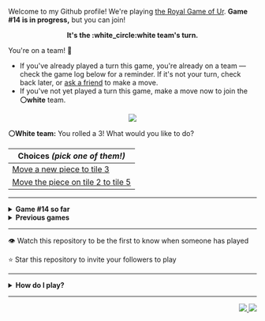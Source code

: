 Welcome to my Github profile!
We're playing
[the Royal Game of Ur](https://en.wikipedia.org/wiki/Royal_Game_of_Ur).
**Game #14 is in progress,** but you can join!

<p align="center">
  <b>It's the
  :white_circle:white
  team's turn.</b>
</p>

You're on a team! :wave:

* If you've already played a turn this game, you're already on a team
  &mdash; check the game log below for a reminder. If it's not your turn,
  check back later, or [ask a
  friend](https://twitter.com/share?text=I'm+playing+The+Royal+Game+of+Ur+on+a+GitHub+profile.+Take+your+turn+at+https://github.com/rossjrw/rossjrw+%23RoyalGameOfUr+%23github) to make a move.
* If you've not yet played a turn this game, make a move now to join the
  **:white_circle:white** team.

<p align="center"><img src="https://raw.githubusercontent.com/rossjrw/rossjrw/play/games/current/board.2247.svg"></p>

  **:white_circle:White team:**
  You rolled a 3!
What would you like to do?

| Choices *(pick one of them!)* |
| --- |
  | [    Move a new piece to tile 3](https://github.com/rossjrw/rossjrw/issues/new?title=ur-move-3%400-0&amp;body=Press+Submit%21+You+don%27t+need+to+edit+this+text+or+do+anything+else.%0D%0A%0D%0ABe+aware+that+your+move+can+take+a+minute+or+two+to+process.) |
  | [    Move the piece on tile 2 to tile 5](https://github.com/rossjrw/rossjrw/issues/new?title=ur-move-3%402-0&amp;body=Press+Submit%21+You+don%27t+need+to+edit+this+text+or+do+anything+else.%0D%0A%0D%0ABe+aware+that+your+move+can+take+a+minute+or+two+to+process.) |

-----

<details>
<summary><b>Game #14 so far</b></summary>

## Who's on each team?

<table>
    <thead>
      <tr><th colspan=2>Players in this game</th></tr>
    </thead>
    <tbody>
      <tr>
        <td align="right"><b>Black team</b> :black_circle:</td>
        <td>:white_circle: <b> White team</b></td>
      </tr>
      <tr align="center">
        <td><b><a href="https://github.com/Murdeala">@Murdeala</a></b> (29)<br><b><a href="https://github.com/thisiscoding1234">@thisiscoding1234</a></b> (5)<br><b><a href="https://github.com/arqalite">@arqalite</a></b> (3)<br><b><a href="https://github.com/zackfall">@zackfall</a></b> (1)<br><b><a href="https://github.com/Hrushal-Nikhare">@Hrushal-Nikhare</a></b> (1)<br><b><a href="https://github.com/danielawde9">@danielawde9</a></b> (1)<br><b><a href="https://github.com/Arawns1">@Arawns1</a></b> (1)<br><b><a href="https://github.com/werdl">@werdl</a></b> (1)<br><b><a href="https://github.com/BigVeezus">@BigVeezus</a></b> (1)<br><b><a href="https://github.com/birajkarki">@birajkarki</a></b> (1)<br><b><a href="https://github.com/Stratis-Dermanoutsos">@Stratis-Dermanoutsos</a></b> (1)<br><b><a href="https://github.com/BaptisteMartinet">@BaptisteMartinet</a></b> (1)<br><b><a href="https://github.com/faculerena">@faculerena</a></b> (1)<br><b><a href="https://github.com/nnnolan">@nnnolan</a></b> (1)<br><b><a href="https://github.com/sk185648">@sk185648</a></b> (1)<br><b><a href="https://github.com/Alylaxy">@Alylaxy</a></b> (1)</td>
        <td><b><a href="https://github.com/CostasAK">@CostasAK</a></b> (50)</td>
      </tr>
    </tbody>
  </table>

## What's happened so far?

| Time | Turn | Event | Issue | Board |
| :---: | :---: | :--- | :---: | :---: |
  | 14th Mar 2023 20:48 | **0** | :black_circle: **[@Murdeala](https://github.com/Murdeala)** started a new game | [#2146](https://github.com/rossjrw/rossjrw/issues/2146) | [link](https://raw.githubusercontent.com/rossjrw/rossjrw/c3402c9c043b80fa4ca641774d2d0efbedade589/games/current/board.2146.svg) |
  | 15th Mar 2023 03:42 | **1** | :black_circle: **[@zackfall](https://github.com/zackfall)** moved a black piece onto the board to position 3    | [#2147](https://github.com/rossjrw/rossjrw/issues/2147) | [link](https://raw.githubusercontent.com/rossjrw/rossjrw/779a13750b729c2d4fd0d3cbf4a2482f37ef9281/games/current/board.2147.svg) |
  | 15th Mar 2023 12:56 | **2** | :white_circle: **[@CostasAK](https://github.com/CostasAK)** moved a white piece onto the board to position 4  — claimed a rosette :rosette:  | [#2148](https://github.com/rossjrw/rossjrw/issues/2148) | [link](https://raw.githubusercontent.com/rossjrw/rossjrw/1d7dd2f95a5d06c57ad931672bb3797fc3259346/games/current/board.2148.svg) |
  | 15th Mar 2023 12:57 | **3** | :white_circle: **[@CostasAK](https://github.com/CostasAK)** moved a white piece onto the board to position 2    | [#2149](https://github.com/rossjrw/rossjrw/issues/2149) | [link](https://raw.githubusercontent.com/rossjrw/rossjrw/41d739fe50b8b6ee3d48c696a350782128852145/games/current/board.2149.svg) |
  | 15th Mar 2023 13:53 | **4** | :black_circle: **[@Murdeala](https://github.com/Murdeala)** moved a black piece onto the board to position 2    | [#2150](https://github.com/rossjrw/rossjrw/issues/2150) |  |
  | 15th Mar 2023 16:31 | **5** | :white_circle: **[@CostasAK](https://github.com/CostasAK)** moved a white piece onto the board to position 3    | [#2151](https://github.com/rossjrw/rossjrw/issues/2151) | [link](https://raw.githubusercontent.com/rossjrw/rossjrw/e0ee8c908afc5d0df67a76ef54801f47ce08c144/games/current/board.2151.svg) |
  | 15th Mar 2023 16:31 | **6** | :black_circle:  The black team rolled a 0 and their turn was automatically passed | [#2151](https://github.com/rossjrw/rossjrw/issues/2151) | [link](https://raw.githubusercontent.com/rossjrw/rossjrw/af89aa084782634823177e68efafb1ee8c79a26a/games/current/board.2151.svg) |
  | 15th Mar 2023 16:32 | **7** | :white_circle: **[@CostasAK](https://github.com/CostasAK)** moved a white piece onto the board to position 1    | [#2152](https://github.com/rossjrw/rossjrw/issues/2152) | [link](https://raw.githubusercontent.com/rossjrw/rossjrw/5112feee71287bc358636191ad2d744130715f64/games/current/board.2152.svg) |
  | 16th Mar 2023 13:51 | **8** | :black_circle: **[@Murdeala](https://github.com/Murdeala)** moved a black piece from position 2 to position 5    | [#2153](https://github.com/rossjrw/rossjrw/issues/2153) |  |
  | 17th Mar 2023 10:25 | **9** | :white_circle: **[@CostasAK](https://github.com/CostasAK)** moved a white piece from position 4 to position 5 — captured a black piece :crossed_swords:   | [#2154](https://github.com/rossjrw/rossjrw/issues/2154) | [link](https://raw.githubusercontent.com/rossjrw/rossjrw/05bf59d50e1264207a471eac54694049ced31d16/games/current/board.2154.svg) |
  | 17th Mar 2023 10:25 | **10** | :black_circle:  The black team rolled a 0 and their turn was automatically passed | [#2154](https://github.com/rossjrw/rossjrw/issues/2154) | [link](https://raw.githubusercontent.com/rossjrw/rossjrw/7da57a210504272586aa94c6e6ea9c974dbf5a4b/games/current/board.2154.svg) |
  | 17th Mar 2023 10:26 | **11** | :white_circle: **[@CostasAK](https://github.com/CostasAK)** moved a white piece from position 2 to position 4  — claimed a rosette :rosette:  | [#2155](https://github.com/rossjrw/rossjrw/issues/2155) | [link](https://raw.githubusercontent.com/rossjrw/rossjrw/d396e2587aef8f3c611f7740f9f27fd233b7dbca/games/current/board.2155.svg) |
  | 17th Mar 2023 10:27 | **12** | :white_circle: **[@CostasAK](https://github.com/CostasAK)** moved a white piece from position 5 to position 7    | [#2156](https://github.com/rossjrw/rossjrw/issues/2156) | [link](https://raw.githubusercontent.com/rossjrw/rossjrw/15698d11943cb8b930601a3fa3d361ed460581ec/games/current/board.2156.svg) |
  | 17th Mar 2023 12:39 | **13** | :black_circle: **[@Murdeala](https://github.com/Murdeala)** moved a black piece from position 3 to position 4  — claimed a rosette :rosette:  | [#2157](https://github.com/rossjrw/rossjrw/issues/2157) | [link](https://raw.githubusercontent.com/rossjrw/rossjrw/86094c0b82bd03365af6db280f75d35718e0e136/games/current/board.2157.svg) |
  | 18th Mar 2023 13:51 | **14** | :black_circle: **[@Murdeala](https://github.com/Murdeala)** moved a black piece from position 4 to position 6    | [#2158](https://github.com/rossjrw/rossjrw/issues/2158) |  |
  | 20th Mar 2023 12:03 | **15** | :white_circle: **[@CostasAK](https://github.com/CostasAK)** moved a white piece from position 3 to position 6 — captured a black piece :crossed_swords:   | [#2160](https://github.com/rossjrw/rossjrw/issues/2160) | [link](https://raw.githubusercontent.com/rossjrw/rossjrw/ebd5463d363395ccacc0a4837201232eec4909af/games/current/board.2160.svg) |
  | 20th Mar 2023 12:03 | **16** | :black_circle:  The black team rolled a 0 and their turn was automatically passed | [#2160](https://github.com/rossjrw/rossjrw/issues/2160) | [link](https://raw.githubusercontent.com/rossjrw/rossjrw/97dc19642843cbd9ddb921b7bd37924437e2b827/games/current/board.2160.svg) |
  | 20th Mar 2023 12:06 | **17** | :white_circle: **[@CostasAK](https://github.com/CostasAK)** moved a white piece from position 6 to position 9    | [#2161](https://github.com/rossjrw/rossjrw/issues/2161) | [link](https://raw.githubusercontent.com/rossjrw/rossjrw/27e55f29f30415b74b48efc089d8b4b97224e26f/games/current/board.2161.svg) |
  | 20th Mar 2023 13:37 | **18** | :black_circle: **[@Murdeala](https://github.com/Murdeala)** moved a black piece onto the board to position 1    | [#2162](https://github.com/rossjrw/rossjrw/issues/2162) | [link](https://raw.githubusercontent.com/rossjrw/rossjrw/2b1c528772f6eb41e3589c80ea22086ffef8c77b/games/current/board.2162.svg) |
  | 20th Mar 2023 15:37 | **19** | :white_circle: **[@CostasAK](https://github.com/CostasAK)** moved a white piece from position 7 to position 10    | [#2163](https://github.com/rossjrw/rossjrw/issues/2163) | [link](https://raw.githubusercontent.com/rossjrw/rossjrw/f14c184c7bd4c222edd8a00301dc7ec1671ab854/games/current/board.2163.svg) |
  | 21st Mar 2023 00:53 | **20** | :black_circle: **[@Murdeala](https://github.com/Murdeala)** moved a black piece from position 1 to position 2    | [#2164](https://github.com/rossjrw/rossjrw/issues/2164) | [link](https://raw.githubusercontent.com/rossjrw/rossjrw/ba8791b00ede812c0531721c728c11d2836b6c1d/games/current/board.2164.svg) |
  | 21st Mar 2023 09:02 | **21** | :white_circle: **[@CostasAK](https://github.com/CostasAK)** moved a white piece from position 9 to position 12    | [#2165](https://github.com/rossjrw/rossjrw/issues/2165) |  |
  | 22nd Mar 2023 13:12 | **22** | :black_circle: **[@Hrushal-Nikhare](https://github.com/Hrushal-Nikhare)** moved a black piece from position 2 to position 4  — claimed a rosette :rosette:  | [#2166](https://github.com/rossjrw/rossjrw/issues/2166) | [link](https://raw.githubusercontent.com/rossjrw/rossjrw/81bf698a19c7a03fb3cc2570bfd89d5d9ddaf425/games/current/board.2166.svg) |
  | 22nd Mar 2023 13:12 | **23** | :black_circle:  The black team rolled a 0 and their turn was automatically passed | [#2166](https://github.com/rossjrw/rossjrw/issues/2166) | [link](https://raw.githubusercontent.com/rossjrw/rossjrw/84501a509067a12c988d5f1c1fa44c04a108b3e4/games/current/board.2166.svg) |
  | 22nd Mar 2023 13:39 | **24** | :white_circle: **[@CostasAK](https://github.com/CostasAK)** moved a white piece from position 12 to position 14  — claimed a rosette :rosette:  | [#2167](https://github.com/rossjrw/rossjrw/issues/2167) | [link](https://raw.githubusercontent.com/rossjrw/rossjrw/8b83cf9afc87686f4de7f1104326e17ea16a6af4/games/current/board.2167.svg) |
  | 22nd Mar 2023 13:39 | **25** | :white_circle: **[@CostasAK](https://github.com/CostasAK)** moved a white piece from position 10 to position 11    | [#2168](https://github.com/rossjrw/rossjrw/issues/2168) | [link](https://raw.githubusercontent.com/rossjrw/rossjrw/300da2fc609a622b4ddf65b044be1c2073d55d3a/games/current/board.2168.svg) |
  | 23rd Mar 2023 02:26 | **26** | :black_circle: **[@Murdeala](https://github.com/Murdeala)** moved a black piece onto the board to position 2    | [#2169](https://github.com/rossjrw/rossjrw/issues/2169) | [link](https://raw.githubusercontent.com/rossjrw/rossjrw/525955c7b0f52a04eee268f1dbc5b460c541e90a/games/current/board.2169.svg) |
  | 23rd Mar 2023 05:20 | **27** | :white_circle: **[@CostasAK](https://github.com/CostasAK)** moved a white piece onto the board to position 3    | [#2170](https://github.com/rossjrw/rossjrw/issues/2170) | [link](https://raw.githubusercontent.com/rossjrw/rossjrw/aa7adf88250e394cb2bdfb4b30e45eed08827ddf/games/current/board.2170.svg) |
  | 24th Mar 2023 19:08 | **28** | :black_circle: **[@danielawde9](https://github.com/danielawde9)** moved a black piece from position 4 to position 6    | [#2171](https://github.com/rossjrw/rossjrw/issues/2171) | [link](https://raw.githubusercontent.com/rossjrw/rossjrw/e187986e2eac0925217e9d8a23fc7a6d1a4e6d05/games/current/board.2171.svg) |
  | 24th Mar 2023 19:35 | **29** | :white_circle: **[@CostasAK](https://github.com/CostasAK)** moved a white piece from position 11 to position 12    | [#2172](https://github.com/rossjrw/rossjrw/issues/2172) | [link](https://raw.githubusercontent.com/rossjrw/rossjrw/e5eb10241be5cab93eed0ad7e1bb08a67e0e56c3/games/current/board.2172.svg) |
  | 25th Mar 2023 13:58 | **30** | :black_circle: **[@Murdeala](https://github.com/Murdeala)** moved a black piece onto the board to position 3    | [#2173](https://github.com/rossjrw/rossjrw/issues/2173) | [link](https://raw.githubusercontent.com/rossjrw/rossjrw/88fb920253dfa035c165b0a1b73224792e0b1618/games/current/board.2173.svg) |
  | 25th Mar 2023 14:29 | **31** | :white_circle: **[@CostasAK](https://github.com/CostasAK)** moved a white piece from position 4 to position 6 — captured a black piece :crossed_swords:   | [#2174](https://github.com/rossjrw/rossjrw/issues/2174) | [link](https://raw.githubusercontent.com/rossjrw/rossjrw/558d570a7372f3a1803b6a460da40eb0b8bef81f/games/current/board.2174.svg) |
  | 26th Mar 2023 13:04 | **32** | :black_circle: **[@Murdeala](https://github.com/Murdeala)** moved a black piece from position 3 to position 6 — captured a white piece :crossed_swords:   | [#2175](https://github.com/rossjrw/rossjrw/issues/2175) | [link](https://raw.githubusercontent.com/rossjrw/rossjrw/c463ee131c370d89d7915b5e15146cbd7e716792/games/current/board.2175.svg) |
  | 26th Mar 2023 13:06 | **33** | :white_circle: **[@CostasAK](https://github.com/CostasAK)** moved a white piece from position 3 to position 4  — claimed a rosette :rosette:  | [#2176](https://github.com/rossjrw/rossjrw/issues/2176) | [link](https://raw.githubusercontent.com/rossjrw/rossjrw/91846c0777410fefa60904bc52dbbf967598415c/games/current/board.2176.svg) |
  | 26th Mar 2023 13:06 | **34** | :white_circle: **[@CostasAK](https://github.com/CostasAK)** moved a white piece from position 12 to position 13    | [#2177](https://github.com/rossjrw/rossjrw/issues/2177) | [link](https://raw.githubusercontent.com/rossjrw/rossjrw/00f2b6c47412a01965fab8a56a51c280aa65a60a/games/current/board.2177.svg) |
  | 27th Mar 2023 14:47 | **35** | :black_circle: **[@Murdeala](https://github.com/Murdeala)** moved a black piece from position 2 to position 4  — claimed a rosette :rosette:  | [#2178](https://github.com/rossjrw/rossjrw/issues/2178) | [link](https://raw.githubusercontent.com/rossjrw/rossjrw/4b9052f1fb05f5607c84abc10f3d8c9fe4df36f5/games/current/board.2178.svg) |
  | 28th Mar 2023 16:10 | **36** | :black_circle: **[@Murdeala](https://github.com/Murdeala)** moved a black piece onto the board to position 3    | [#2179](https://github.com/rossjrw/rossjrw/issues/2179) | [link](https://raw.githubusercontent.com/rossjrw/rossjrw/2d9988cd4007ce95375532fc5623d982b8005395/games/current/board.2179.svg) |
  | 28th Mar 2023 16:48 | **37** | :white_circle: **[@CostasAK](https://github.com/CostasAK)** moved a white piece from position 4 to position 6 — captured a black piece :crossed_swords:   | [#2180](https://github.com/rossjrw/rossjrw/issues/2180) | [link](https://raw.githubusercontent.com/rossjrw/rossjrw/645fa0504f394e0c611c75ecde2a69bba3b2f22a/games/current/board.2180.svg) |
  | 29th Mar 2023 00:20 | **38** | :black_circle: **[@Murdeala](https://github.com/Murdeala)** moved a black piece from position 4 to position 6 — captured a white piece :crossed_swords:   | [#2181](https://github.com/rossjrw/rossjrw/issues/2181) | [link](https://raw.githubusercontent.com/rossjrw/rossjrw/8efc25874a7e30d388477bf29d5cff7daf35c2ef/games/current/board.2181.svg) |
  | 29th Mar 2023 08:50 | **39** | :white_circle: **[@CostasAK](https://github.com/CostasAK)** moved a white piece from position 1 to position 4  — claimed a rosette :rosette:  | [#2182](https://github.com/rossjrw/rossjrw/issues/2182) | [link](https://raw.githubusercontent.com/rossjrw/rossjrw/f3b374dd19dd975d8d0244a656088fe66db39f75/games/current/board.2182.svg) |
  | 29th Mar 2023 08:51 | **40** | :white_circle: **[@CostasAK](https://github.com/CostasAK)** moved a white piece onto the board to position 3    | [#2183](https://github.com/rossjrw/rossjrw/issues/2183) | [link](https://raw.githubusercontent.com/rossjrw/rossjrw/02deb838513c039f8164acd452b9a22546d3291b/games/current/board.2183.svg) |
  | 29th Mar 2023 20:44 | **41** | :black_circle: **[@Murdeala](https://github.com/Murdeala)** moved a black piece from position 3 to position 4  — claimed a rosette :rosette:  | [#2184](https://github.com/rossjrw/rossjrw/issues/2184) |  |
  | 30th Mar 2023 14:54 | **42** | :black_circle: **[@Murdeala](https://github.com/Murdeala)** moved a black piece from position 4 to position 5    | [#2185](https://github.com/rossjrw/rossjrw/issues/2185) | [link](https://raw.githubusercontent.com/rossjrw/rossjrw/09ab729d23943427fa8f3936b95488dbaa888bb7/games/current/board.2185.svg) |
  | 30th Mar 2023 14:54 | **43** | :white_circle:  The white team rolled a 0 and their turn was automatically passed | [#2185](https://github.com/rossjrw/rossjrw/issues/2185) | [link](https://raw.githubusercontent.com/rossjrw/rossjrw/636b5d5c0811f10785277bd8f6db88101cb7e9a2/games/current/board.2185.svg) |
  | 31st Mar 2023 13:15 | **44** | :black_circle: **[@Murdeala](https://github.com/Murdeala)** moved a black piece from position 5 to position 8  — claimed a rosette :rosette:  | [#2186](https://github.com/rossjrw/rossjrw/issues/2186) | [link](https://raw.githubusercontent.com/rossjrw/rossjrw/bea9ed48735890ea390b643ea0ba4a2b9a62731b/games/current/board.2186.svg) |
  | 1st Apr 2023 13:11 | **45** | :black_circle: **[@Murdeala](https://github.com/Murdeala)** moved a black piece from position 8 to position 9    | [#2187](https://github.com/rossjrw/rossjrw/issues/2187) | [link](https://raw.githubusercontent.com/rossjrw/rossjrw/34380a663b7451d4f84a633af9eaf52c21f98b34/games/current/board.2187.svg) |
  | 1st Apr 2023 13:55 | **46** | :white_circle: **[@CostasAK](https://github.com/CostasAK)** moved a white piece from position 4 to position 6 — captured a black piece :crossed_swords:   | [#2188](https://github.com/rossjrw/rossjrw/issues/2188) | [link](https://raw.githubusercontent.com/rossjrw/rossjrw/26186989e443f46019cf6022371d3f0f6384305d/games/current/board.2188.svg) |
  | 1st Apr 2023 21:24 | **47** | :black_circle: **[@Arawns1](https://github.com/Arawns1)** moved a black piece from position 9 to position 10    | [#2189](https://github.com/rossjrw/rossjrw/issues/2189) | [link](https://raw.githubusercontent.com/rossjrw/rossjrw/435a73580230a0e15e977071f7dc502c9b01fb91/games/current/board.2189.svg) |
  | 1st Apr 2023 21:52 | **48** | :white_circle: **[@CostasAK](https://github.com/CostasAK)** moved a white piece from position 6 to position 8  — claimed a rosette :rosette:  | [#2190](https://github.com/rossjrw/rossjrw/issues/2190) | [link](https://raw.githubusercontent.com/rossjrw/rossjrw/1dafc06143b8f7dda15d12fe4c13035fa4d48cae/games/current/board.2190.svg) |
  | 1st Apr 2023 22:06 | **49** | :white_circle: **[@CostasAK](https://github.com/CostasAK)** moved a white piece from position 8 to position 10 — captured a black piece :crossed_swords:   | [#2191](https://github.com/rossjrw/rossjrw/issues/2191) | [link](https://raw.githubusercontent.com/rossjrw/rossjrw/4ea8353c35cbee5db54703d4382b0064d9645447/games/current/board.2191.svg) |
  | 2nd Apr 2023 14:06 | **50** | :black_circle: **[@Murdeala](https://github.com/Murdeala)** moved a black piece onto the board to position 3    | [#2192](https://github.com/rossjrw/rossjrw/issues/2192) | [link](https://raw.githubusercontent.com/rossjrw/rossjrw/7a7bb353af8a548f881552d26659bec8d45f43dc/games/current/board.2192.svg) |
  | 2nd Apr 2023 16:19 | **51** | :white_circle: **[@CostasAK](https://github.com/CostasAK)** moved a white piece from position 3 to position 4  — claimed a rosette :rosette:  | [#2193](https://github.com/rossjrw/rossjrw/issues/2193) | [link](https://raw.githubusercontent.com/rossjrw/rossjrw/552ce3861cf2fa8759845cd5d003a3cfd51be115/games/current/board.2193.svg) |
  | 2nd Apr 2023 16:20 | **52** | :white_circle: **[@CostasAK](https://github.com/CostasAK)** ascended a white piece from position 14 :rocket:    | [#2194](https://github.com/rossjrw/rossjrw/issues/2194) | [link](https://raw.githubusercontent.com/rossjrw/rossjrw/54cb2b440be5052deabce412fa8cb8b8edc691c3/games/current/board.2194.svg) |
  | 3rd Apr 2023 07:19 | **53** | :black_circle: **[@werdl](https://github.com/werdl)** moved a black piece from position 3 to position 5    | [#2195](https://github.com/rossjrw/rossjrw/issues/2195) | [link](https://raw.githubusercontent.com/rossjrw/rossjrw/d1745257007540585eccca1c4b5b81597f46ac3f/games/current/board.2195.svg) |
  | 3rd Apr 2023 07:40 | **54** | :white_circle: **[@CostasAK](https://github.com/CostasAK)** moved a white piece from position 10 to position 14  — claimed a rosette :rosette:  | [#2196](https://github.com/rossjrw/rossjrw/issues/2196) |  |
  | 3rd Apr 2023 07:41 | **55** | :white_circle: **[@CostasAK](https://github.com/CostasAK)** moved a white piece from position 4 to position 5 — captured a black piece :crossed_swords:   | [#2197](https://github.com/rossjrw/rossjrw/issues/2197) | [link](https://raw.githubusercontent.com/rossjrw/rossjrw/cac43c7362ec3d16e22c66c8c6a6e7adefb8fd38/games/current/board.2197.svg) |
  | 3rd Apr 2023 07:41 | **56** | :black_circle:  The black team rolled a 0 and their turn was automatically passed | [#2197](https://github.com/rossjrw/rossjrw/issues/2197) | [link](https://raw.githubusercontent.com/rossjrw/rossjrw/2accfb498a445b0ae0a37ff1889940f0e3d7763a/games/current/board.2197.svg) |
  | 3rd Apr 2023 07:42 | **57** | :white_circle: **[@CostasAK](https://github.com/CostasAK)** ascended a white piece from position 13 :rocket:    | [#2198](https://github.com/rossjrw/rossjrw/issues/2198) | [link](https://raw.githubusercontent.com/rossjrw/rossjrw/9bb9b7facd56ff52bf8d80ec853b3c21cc9421e0/games/current/board.2198.svg) |
  | 3rd Apr 2023 13:24 | **58** | :black_circle: **[@Murdeala](https://github.com/Murdeala)** moved a black piece onto the board to position 2    | [#2199](https://github.com/rossjrw/rossjrw/issues/2199) | [link](https://raw.githubusercontent.com/rossjrw/rossjrw/4226883509e89639ea1057ea8e4731f9f290a024/games/current/board.2199.svg) |
  | 3rd Apr 2023 13:25 | **59** | :white_circle: **[@CostasAK](https://github.com/CostasAK)** moved a white piece from position 5 to position 7    | [#2200](https://github.com/rossjrw/rossjrw/issues/2200) |  |
  | 4th Apr 2023 19:01 | **60** | :black_circle: **[@Murdeala](https://github.com/Murdeala)** moved a black piece from position 2 to position 5    | [#2201](https://github.com/rossjrw/rossjrw/issues/2201) | [link](https://raw.githubusercontent.com/rossjrw/rossjrw/ecf9b8c7843fdadd6a8772d78848a036e4f4a801/games/current/board.2201.svg) |
  | 4th Apr 2023 19:01 | **61** | :white_circle:  The white team rolled a 0 and their turn was automatically passed | [#2201](https://github.com/rossjrw/rossjrw/issues/2201) | [link](https://raw.githubusercontent.com/rossjrw/rossjrw/47902f883f57555c8756a70778f24b12d6382798/games/current/board.2201.svg) |
  | 4th Apr 2023 21:53 | **62** | :black_circle: **[@BigVeezus](https://github.com/BigVeezus)** moved a black piece from position 5 to position 8  — claimed a rosette :rosette:  | [#2202](https://github.com/rossjrw/rossjrw/issues/2202) | [link](https://raw.githubusercontent.com/rossjrw/rossjrw/c016c58dec2399828eaeb0146557b2e3daadb323/games/current/board.2202.svg) |
  | 5th Apr 2023 00:17 | **63** | :black_circle: **[@Murdeala](https://github.com/Murdeala)** moved a black piece from position 8 to position 9    | [#2203](https://github.com/rossjrw/rossjrw/issues/2203) |  |
  | 5th Apr 2023 08:08 | **64** | :white_circle: **[@CostasAK](https://github.com/CostasAK)** moved a white piece from position 7 to position 9 — captured a black piece :crossed_swords:   | [#2204](https://github.com/rossjrw/rossjrw/issues/2204) | [link](https://raw.githubusercontent.com/rossjrw/rossjrw/b18333aed0e50ee8d89df2966ddc2b326439a812/games/current/board.2204.svg) |
  | 5th Apr 2023 08:08 | **65** | :black_circle:  The black team rolled a 0 and their turn was automatically passed | [#2204](https://github.com/rossjrw/rossjrw/issues/2204) | [link](https://raw.githubusercontent.com/rossjrw/rossjrw/54d9105d76e47f15c3903b8b5f81594d760bf4ce/games/current/board.2204.svg) |
  | 5th Apr 2023 08:09 | **66** | :white_circle: **[@CostasAK](https://github.com/CostasAK)** moved a white piece onto the board to position 4  — claimed a rosette :rosette:  | [#2205](https://github.com/rossjrw/rossjrw/issues/2205) | [link](https://raw.githubusercontent.com/rossjrw/rossjrw/61ed3601e2b5bdd016963ac9da04ffff0091f5b5/games/current/board.2205.svg) |
  | 5th Apr 2023 08:09 | **67** | :white_circle: **[@CostasAK](https://github.com/CostasAK)** ascended a white piece from position 14 :rocket:    | [#2206](https://github.com/rossjrw/rossjrw/issues/2206) | [link](https://raw.githubusercontent.com/rossjrw/rossjrw/dec3e5301f1a29893379fb853f7b463bdae983cb/games/current/board.2206.svg) |
  | 5th Apr 2023 17:58 | **68** | :black_circle: **[@Murdeala](https://github.com/Murdeala)** moved a black piece onto the board to position 1    | [#2207](https://github.com/rossjrw/rossjrw/issues/2207) | [link](https://raw.githubusercontent.com/rossjrw/rossjrw/a81e64211f45374de96171ec37e6020c9bbc1121/games/current/board.2207.svg) |
  | 5th Apr 2023 18:01 | **69** | :white_circle: **[@CostasAK](https://github.com/CostasAK)** moved a white piece from position 9 to position 11    | [#2208](https://github.com/rossjrw/rossjrw/issues/2208) | [link](https://raw.githubusercontent.com/rossjrw/rossjrw/bd451ccdf42494feff779686be4657612b94b071/games/current/board.2208.svg) |
  | 6th Apr 2023 12:46 | **70** | :black_circle: **[@Murdeala](https://github.com/Murdeala)** moved a black piece from position 1 to position 4  — claimed a rosette :rosette:  | [#2209](https://github.com/rossjrw/rossjrw/issues/2209) | [link](https://raw.githubusercontent.com/rossjrw/rossjrw/77fb3008a4c8573054c47566e3fc444f2aa71e69/games/current/board.2209.svg) |
  | 7th Apr 2023 13:31 | **71** | :black_circle: **[@Murdeala](https://github.com/Murdeala)** moved a black piece from position 4 to position 6    | [#2210](https://github.com/rossjrw/rossjrw/issues/2210) | [link](https://raw.githubusercontent.com/rossjrw/rossjrw/519d8870ddbe245a6175c798de9cd8e44aafd18a/games/current/board.2210.svg) |
  | 7th Apr 2023 13:37 | **72** | :white_circle: **[@CostasAK](https://github.com/CostasAK)** moved a white piece from position 11 to position 12    | [#2211](https://github.com/rossjrw/rossjrw/issues/2211) | [link](https://raw.githubusercontent.com/rossjrw/rossjrw/69a8ea721d944bda3d0548c51f50939f80c2913a/games/current/board.2211.svg) |
  | 7th Apr 2023 17:39 | **73** | :black_circle: **[@birajkarki](https://github.com/birajkarki)** moved a black piece onto the board to position 4  — claimed a rosette :rosette:  | [#2212](https://github.com/rossjrw/rossjrw/issues/2212) | [link](https://raw.githubusercontent.com/rossjrw/rossjrw/2095bf5d45424248760c7f2e461e24a239f92b5a/games/current/board.2212.svg) |
  | 8th Apr 2023 15:33 | **74** | :black_circle: **[@Murdeala](https://github.com/Murdeala)** moved a black piece from position 4 to position 5    | [#2213](https://github.com/rossjrw/rossjrw/issues/2213) |  |
  | 8th Apr 2023 15:35 | **75** | :white_circle: **[@CostasAK](https://github.com/CostasAK)** moved a white piece from position 12 to position 14  — claimed a rosette :rosette:  | [#2214](https://github.com/rossjrw/rossjrw/issues/2214) | [link](https://raw.githubusercontent.com/rossjrw/rossjrw/b5d8ee7a420998a45a7c8b1e6d21c1c03798736f/games/current/board.2214.svg) |
  | 8th Apr 2023 15:35 | **76** | :white_circle:  The white team rolled a 0 and their turn was automatically passed | [#2214](https://github.com/rossjrw/rossjrw/issues/2214) | [link](https://raw.githubusercontent.com/rossjrw/rossjrw/78d9b430e7f72ca52912fbdce5701e404e1ceaf4/games/current/board.2214.svg) |
  | 9th Apr 2023 10:23 | **77** | :black_circle: **[@arqalite](https://github.com/arqalite)** moved a black piece from position 5 to position 8  — claimed a rosette :rosette:  | [#2215](https://github.com/rossjrw/rossjrw/issues/2215) | [link](https://raw.githubusercontent.com/rossjrw/rossjrw/f1408a49b0afc4e9adf8ba5eabf859e1b2bc3397/games/current/board.2215.svg) |
  | 9th Apr 2023 10:24 | **78** | :black_circle: **[@arqalite](https://github.com/arqalite)** moved a black piece onto the board to position 1    | [#2216](https://github.com/rossjrw/rossjrw/issues/2216) | [link](https://raw.githubusercontent.com/rossjrw/rossjrw/e42e96f4b9f80bb7eff650eb642413d9e1256622/games/current/board.2216.svg) |
  | 9th Apr 2023 10:25 | **79** | :white_circle: **[@CostasAK](https://github.com/CostasAK)** moved a white piece from position 4 to position 6 — captured a black piece :crossed_swords:   | [#2217](https://github.com/rossjrw/rossjrw/issues/2217) |  |
  | 9th Apr 2023 11:20 | **80** | :black_circle: **[@arqalite](https://github.com/arqalite)** moved a black piece from position 1 to position 4  — claimed a rosette :rosette:  | [#2218](https://github.com/rossjrw/rossjrw/issues/2218) | [link](https://raw.githubusercontent.com/rossjrw/rossjrw/be464ff22c3a0c1a7601e2942c6c424fc0278c8a/games/current/board.2218.svg) |
  | 9th Apr 2023 11:20 | **81** | :black_circle:  The black team rolled a 0 and their turn was automatically passed | [#2218](https://github.com/rossjrw/rossjrw/issues/2218) | [link](https://raw.githubusercontent.com/rossjrw/rossjrw/b10a8bb980c0b1ecda33b48b15be4d2e9fbf6232/games/current/board.2218.svg) |
  | 9th Apr 2023 11:22 | **82** | :white_circle: **[@CostasAK](https://github.com/CostasAK)** ascended a white piece from position 14 :rocket:    | [#2219](https://github.com/rossjrw/rossjrw/issues/2219) | [link](https://raw.githubusercontent.com/rossjrw/rossjrw/9e98f1bc6aed14a2a19e1597b596f5eac23f3959/games/current/board.2219.svg) |
  | 9th Apr 2023 12:55 | **83** | :black_circle: **[@Murdeala](https://github.com/Murdeala)** moved a black piece from position 4 to position 6 — captured a white piece :crossed_swords:   | [#2220](https://github.com/rossjrw/rossjrw/issues/2220) | [link](https://raw.githubusercontent.com/rossjrw/rossjrw/e513efa967bd8126f05e5098d09f0045a5deeebc/games/current/board.2220.svg) |
  | 9th Apr 2023 13:10 | **84** | :white_circle: **[@CostasAK](https://github.com/CostasAK)** moved a white piece onto the board to position 2    | [#2221](https://github.com/rossjrw/rossjrw/issues/2221) | [link](https://raw.githubusercontent.com/rossjrw/rossjrw/fe47da759222661c779abd6fbef892004e18c27e/games/current/board.2221.svg) |
  | 9th Apr 2023 14:12 | **85** | :black_circle: **[@Stratis-Dermanoutsos](https://github.com/Stratis-Dermanoutsos)** moved a black piece onto the board to position 2    | [#2222](https://github.com/rossjrw/rossjrw/issues/2222) | [link](https://raw.githubusercontent.com/rossjrw/rossjrw/c7c7c6e7e87d52afe213e9040c9bcf5f0325dddb/games/current/board.2222.svg) |
  | 9th Apr 2023 14:14 | **86** | :white_circle: **[@CostasAK](https://github.com/CostasAK)** moved a white piece onto the board to position 1    | [#2223](https://github.com/rossjrw/rossjrw/issues/2223) | [link](https://raw.githubusercontent.com/rossjrw/rossjrw/6b227ae18e79e77ac18a026191e64dab569788ee/games/current/board.2223.svg) |
  | 9th Apr 2023 14:57 | **87** | :black_circle: **[@BaptisteMartinet](https://github.com/BaptisteMartinet)** moved a black piece from position 2 to position 3    | [#2224](https://github.com/rossjrw/rossjrw/issues/2224) | [link](https://raw.githubusercontent.com/rossjrw/rossjrw/c0f24c19dc0d02b7a873d66af037fcecc72a0dcb/games/current/board.2224.svg) |
  | 9th Apr 2023 15:48 | **88** | :white_circle: **[@CostasAK](https://github.com/CostasAK)** moved a white piece from position 1 to position 4  — claimed a rosette :rosette:  | [#2226](https://github.com/rossjrw/rossjrw/issues/2226) | [link](https://raw.githubusercontent.com/rossjrw/rossjrw/452afa950da0f9c9ed4c2211a765c4fd2f6ce96f/games/current/board.2226.svg) |
  | 9th Apr 2023 15:49 | **89** | :white_circle: **[@CostasAK](https://github.com/CostasAK)** moved a white piece onto the board to position 1    | [#2227](https://github.com/rossjrw/rossjrw/issues/2227) | [link](https://raw.githubusercontent.com/rossjrw/rossjrw/30ae9787b3a80798e7124f9ffaca11c6ad3b593e/games/current/board.2227.svg) |
  | 10th Apr 2023 13:41 | **90** | :black_circle: **[@Murdeala](https://github.com/Murdeala)** moved a black piece from position 3 to position 4  — claimed a rosette :rosette:  | [#2228](https://github.com/rossjrw/rossjrw/issues/2228) | [link](https://raw.githubusercontent.com/rossjrw/rossjrw/1c554853ec10954c2bf7cfa3f837b6e1a38ff86c/games/current/board.2228.svg) |
  | 10th Apr 2023 18:47 | **91** | :black_circle: **[@faculerena](https://github.com/faculerena)** moved a black piece from position 8 to position 10    | [#2229](https://github.com/rossjrw/rossjrw/issues/2229) | [link](https://raw.githubusercontent.com/rossjrw/rossjrw/172b617e94b3cde34221a8abbfaf90e6bd432b56/games/current/board.2229.svg) |
  | 10th Apr 2023 18:50 | **92** | :white_circle: **[@CostasAK](https://github.com/CostasAK)** moved a white piece from position 4 to position 6 — captured a black piece :crossed_swords:   | [#2230](https://github.com/rossjrw/rossjrw/issues/2230) | [link](https://raw.githubusercontent.com/rossjrw/rossjrw/a683e506f7b3c6174d11ba687b9d996320137f26/games/current/board.2230.svg) |
  | 11th Apr 2023 13:32 | **93** | :black_circle: **[@nnnolan](https://github.com/nnnolan)** moved a black piece from position 4 to position 6 — captured a white piece :crossed_swords:   | [#2231](https://github.com/rossjrw/rossjrw/issues/2231) | [link](https://raw.githubusercontent.com/rossjrw/rossjrw/e918dce203d1a7e59358395e06071225e561f86f/games/current/board.2231.svg) |
  | 11th Apr 2023 13:42 | **94** | :white_circle: **[@CostasAK](https://github.com/CostasAK)** moved a white piece from position 1 to position 4  — claimed a rosette :rosette:  | [#2232](https://github.com/rossjrw/rossjrw/issues/2232) | [link](https://raw.githubusercontent.com/rossjrw/rossjrw/f10e240fc4ca99c8864eccec40a03e2dc9ca39f4/games/current/board.2232.svg) |
  | 11th Apr 2023 13:42 | **95** | :white_circle: **[@CostasAK](https://github.com/CostasAK)** moved a white piece from position 4 to position 6 — captured a black piece :crossed_swords:   | [#2233](https://github.com/rossjrw/rossjrw/issues/2233) | [link](https://raw.githubusercontent.com/rossjrw/rossjrw/2744004576762471c788520e2e12de350238cd4e/games/current/board.2233.svg) |
  | 11th Apr 2023 22:20 | **96** | :black_circle: **[@Murdeala](https://github.com/Murdeala)** moved a black piece from position 10 to position 13    | [#2234](https://github.com/rossjrw/rossjrw/issues/2234) | [link](https://raw.githubusercontent.com/rossjrw/rossjrw/8f7664311f460b44ff1d26677b4aff9ad29d0b7f/games/current/board.2234.svg) |
  | 12th Apr 2023 07:37 | **97** | :white_circle: **[@CostasAK](https://github.com/CostasAK)** moved a white piece from position 6 to position 7    | [#2235](https://github.com/rossjrw/rossjrw/issues/2235) | [link](https://raw.githubusercontent.com/rossjrw/rossjrw/17d6c189de3bb2ccae69a3830b04c5b666a9f495/games/current/board.2235.svg) |
  | 12th Apr 2023 09:10 | **98** | :black_circle: **[@sk185648](https://github.com/sk185648)** moved a black piece onto the board to position 3    | [#2236](https://github.com/rossjrw/rossjrw/issues/2236) | [link](https://raw.githubusercontent.com/rossjrw/rossjrw/977380b7307b25372280f36840453821483df15b/games/current/board.2236.svg) |
  | 12th Apr 2023 09:11 | **99** | :white_circle: **[@CostasAK](https://github.com/CostasAK)** moved a white piece from position 7 to position 10    | [#2237](https://github.com/rossjrw/rossjrw/issues/2237) | [link](https://raw.githubusercontent.com/rossjrw/rossjrw/1b2cd3e66155dc17a0f6c56ed5513c926162d13e/games/current/board.2237.svg) |
  | 12th Apr 2023 11:58 | **100** | :black_circle: **[@thisiscoding1234](https://github.com/thisiscoding1234)** moved a black piece from position 13 to position 14  — claimed a rosette :rosette:  | [#2238](https://github.com/rossjrw/rossjrw/issues/2238) | [link](https://raw.githubusercontent.com/rossjrw/rossjrw/c324cfb4f9b661d0b5820f87cfeeeb011b3df066/games/current/board.2238.svg) |
  | 12th Apr 2023 12:08 | **101** | :black_circle: **[@thisiscoding1234](https://github.com/thisiscoding1234)** moved a black piece from position 3 to position 6    | [#2239](https://github.com/rossjrw/rossjrw/issues/2239) | [link](https://raw.githubusercontent.com/rossjrw/rossjrw/b0729197e8d058c76ce011f10c9f7c5bba4aab94/games/current/board.2239.svg) |
  | 12th Apr 2023 12:09 | **102** | :white_circle: **[@CostasAK](https://github.com/CostasAK)** moved a white piece from position 10 to position 11    | [#2240](https://github.com/rossjrw/rossjrw/issues/2240) | [link](https://raw.githubusercontent.com/rossjrw/rossjrw/c2b3089f5f074928aefa877c5632d168af3df5ac/games/current/board.2240.svg) |
  | 12th Apr 2023 12:33 | **103** | :black_circle: **[@Murdeala](https://github.com/Murdeala)** moved a black piece from position 6 to position 8  — claimed a rosette :rosette:  | [#2241](https://github.com/rossjrw/rossjrw/issues/2241) | [link](https://raw.githubusercontent.com/rossjrw/rossjrw/932dc71e7abf3ae5fca7249edf0d7e54763fe8d1/games/current/board.2241.svg) |
  | 12th Apr 2023 13:26 | **104** | :black_circle: **[@Alylaxy](https://github.com/Alylaxy)** moved a black piece onto the board to position 2    | [#2242](https://github.com/rossjrw/rossjrw/issues/2242) | [link](https://raw.githubusercontent.com/rossjrw/rossjrw/cce46393892716d89f9011f92229e264333d3aab/games/current/board.2242.svg) |
  | 12th Apr 2023 13:30 | **105** | :white_circle: **[@CostasAK](https://github.com/CostasAK)** moved a white piece from position 11 to position 12    | [#2243](https://github.com/rossjrw/rossjrw/issues/2243) |  |
  | 12th Apr 2023 14:05 | **106** | :black_circle: **[@thisiscoding1234](https://github.com/thisiscoding1234)** moved a black piece from position 8 to position 10    | [#2244](https://github.com/rossjrw/rossjrw/issues/2244) | [link](https://raw.githubusercontent.com/rossjrw/rossjrw/795c680c902408a37c6a9cf499b5aa46c4d6129b/games/current/board.2244.svg) |
  | 12th Apr 2023 14:05 | **107** | :white_circle:  The white team rolled a 0 and their turn was automatically passed | [#2244](https://github.com/rossjrw/rossjrw/issues/2244) | [link](https://raw.githubusercontent.com/rossjrw/rossjrw/e72a34595c19c59f1f27914b37f443ff7d95a79c/games/current/board.2244.svg) |
  | 12th Apr 2023 14:06 | **108** | :black_circle: **[@thisiscoding1234](https://github.com/thisiscoding1234)** moved a black piece from position 10 to position 13    | [#2245](https://github.com/rossjrw/rossjrw/issues/2245) | [link](https://raw.githubusercontent.com/rossjrw/rossjrw/6657b161a7cef4e331a041140cdc92e532014099/games/current/board.2245.svg) |
  | 12th Apr 2023 14:06 | **109** | :white_circle: **[@CostasAK](https://github.com/CostasAK)** ascended a white piece from position 12 :rocket:    | [#2246](https://github.com/rossjrw/rossjrw/issues/2246) | [link](https://raw.githubusercontent.com/rossjrw/rossjrw/9627db3c1960c6cc431c5d32d7b12103dbd011d0/games/current/board.2246.svg) |
  | 12th Apr 2023 14:07 | **110** | :black_circle: **[@thisiscoding1234](https://github.com/thisiscoding1234)** moved a black piece onto the board to position 3    | [#2247](https://github.com/rossjrw/rossjrw/issues/2247) |  |

</details>

<details>
<summary><b>Previous games</b></summary>

## Previous games

1. A game was started on 30th Jul 2020 by **[@rossjrw](https://github.com/rossjrw)** and ended on 4th Dec 2020. 
   * The :white_circle:white team won. 
   * 64 players played 166 moves across 4 months and 5 days. 
   * The :black_circle:black team captured 9 white pieces and claimed 12 rosettes. 
   * The :white_circle:white team captured 10 black pieces and claimed 18 rosettes. 
   * The MVP of the winning team was **[@1ethanhansen](https://github.com/1ethanhansen)**, who played 48 moves. 
   * The winning move was made by **[@qbtl](https://github.com/qbtl)** ([#269](https://github.com/rossjrw/rossjrw/issues/269)).
1. A game was started on 4th Dec 2020 by **[@1ethanhansen](https://github.com/1ethanhansen)** and ended on 11th Jan 2021. 
   * The :black_circle:black team won. 
   * 27 players played 145 moves across 1 month and 1 week. 
   * The :black_circle:black team captured 7 white pieces and claimed 16 rosettes. 
   * The :white_circle:white team captured 6 black pieces and claimed 14 rosettes. 
   * The MVP of the winning team was **[@shpatrickguo](https://github.com/shpatrickguo)**, who played 26 moves. 
   * The winning move was made by **[@shpatrickguo](https://github.com/shpatrickguo)** ([#424](https://github.com/rossjrw/rossjrw/issues/424)).
1. A game was started on 11th Jan 2021 by **[@BaptisteMartinet](https://github.com/BaptisteMartinet)** and ended on 11th Feb 2021. 
   * The :white_circle:white team won. 
   * 17 players played 118 moves across 1 month and 12 hours. 
   * The :black_circle:black team captured 2 white pieces and claimed 11 rosettes. 
   * The :white_circle:white team captured 8 black pieces and claimed 14 rosettes. 
   * The MVP of the winning team was **[@1ethanhansen](https://github.com/1ethanhansen)**, who played 45 moves. 
   * The winning move was made by **[@1ethanhansen](https://github.com/1ethanhansen)** ([#535](https://github.com/rossjrw/rossjrw/issues/535)).
1. A game was started on 11th Feb 2021 by **[@1ethanhansen](https://github.com/1ethanhansen)** and ended on 5th Mar 2021. 
   * The :white_circle:white team won. 
   * 17 players played 175 moves across 3 weeks and 22 hours. 
   * The :black_circle:black team captured 12 white pieces and claimed 17 rosettes. 
   * The :white_circle:white team captured 13 black pieces and claimed 18 rosettes. 
   * The MVP of the winning team was **[@1ethanhansen](https://github.com/1ethanhansen)**, who played 48 moves. 
   * The winning move was made by **[@1ethanhansen](https://github.com/1ethanhansen)** ([#702](https://github.com/rossjrw/rossjrw/issues/702)).
1. A game was started on 6th Mar 2021 by **[@shpatrickguo](https://github.com/shpatrickguo)** and ended on 10th May 2021. 
   * The :black_circle:black team won. 
   * 42 players played 162 moves across 2 months and 4 days. 
   * The :black_circle:black team captured 12 white pieces and claimed 17 rosettes. 
   * The :white_circle:white team captured 9 black pieces and claimed 19 rosettes. 
   * The MVP of the winning team was **[@shpatrickguo](https://github.com/shpatrickguo)**, who played 22 moves. 
   * The winning move was made by **[@crxssed7](https://github.com/crxssed7)** ([#864](https://github.com/rossjrw/rossjrw/issues/864)).
1. A game was started on 10th May 2021 by **[@HAUDRAUFHAUN](https://github.com/HAUDRAUFHAUN)** and ended on 17th Jul 2021. 
   * The :white_circle:white team won. 
   * 34 players played 167 moves across 2 months and 6 days. 
   * The :black_circle:black team captured 7 white pieces and claimed 14 rosettes. 
   * The :white_circle:white team captured 10 black pieces and claimed 18 rosettes. 
   * The MVP of the winning team was **[@1ethanhansen](https://github.com/1ethanhansen)**, who played 31 moves. 
   * The winning move was made by **[@1ethanhansen](https://github.com/1ethanhansen)** ([#1024](https://github.com/rossjrw/rossjrw/issues/1024)).
1. A game was started on 17th Jul 2021 by **[@1ethanhansen](https://github.com/1ethanhansen)** and ended on 19th Oct 2021. 
   * The :black_circle:black team won. 
   * 48 players played 153 moves across 3 months and 3 days. 
   * The :black_circle:black team captured 6 white pieces and claimed 17 rosettes. 
   * The :white_circle:white team captured 6 black pieces and claimed 15 rosettes. 
   * The MVP of the winning team was **[@PkmnQ](https://github.com/PkmnQ)**, who played 13 moves. 
   * The winning move was made by **[@OmKakatkar](https://github.com/OmKakatkar)** ([#1175](https://github.com/rossjrw/rossjrw/issues/1175)).
1. A game was started on 19th Oct 2021 by **[@OmKakatkar](https://github.com/OmKakatkar)** and ended on 29th Oct 2021. 
   * The :white_circle:white team won. 
   * 13 players played 135 moves across 1 week and 3 days. 
   * The :black_circle:black team captured 5 white pieces and claimed 13 rosettes. 
   * The :white_circle:white team captured 6 black pieces and claimed 15 rosettes. 
   * The MVP of the winning team was **[@Timemaster111](https://github.com/Timemaster111)**, who played 46 moves. 
   * The winning move was made by **[@Timemaster111](https://github.com/Timemaster111)** ([#1342](https://github.com/rossjrw/rossjrw/issues/1342)).
1. A game was started on 29th Oct 2021 by **[@jbmagination](https://github.com/jbmagination)** and ended on 15th May 2022. 
   * The :white_circle:white team won. 
   * 80 players played 187 moves across 6 months and 2 weeks. 
   * The :black_circle:black team captured 11 white pieces and claimed 17 rosettes. 
   * The :white_circle:white team captured 13 black pieces and claimed 19 rosettes. 
   * The MVP of the winning team was **[@nirakon](https://github.com/nirakon)**, who played 18 moves. 
   * The winning move was made by **[@Madflows](https://github.com/Madflows)** ([#1534](https://github.com/rossjrw/rossjrw/issues/1534)).
1. A game was started on 15th May 2022 by **[@VikashPR](https://github.com/VikashPR)** and ended on 29th Dec 2022. 
   * The :white_circle:white team won. 
   * 109 players played 177 moves across 7 months and 2 weeks. 
   * The :black_circle:black team captured 9 white pieces and claimed 23 rosettes. 
   * The :white_circle:white team captured 11 black pieces and claimed 19 rosettes. 
   * The MVP of the winning team was **[@LAPCoder](https://github.com/LAPCoder)**, who played 11 moves. 
   * The winning move was made by **[@LAPCoder](https://github.com/LAPCoder)** ([#1726](https://github.com/rossjrw/rossjrw/issues/1726)).
1. A game was started on 29th Dec 2022 by **[@CostasAK](https://github.com/CostasAK)** and ended on 30th Dec 2022. 
   * The :black_circle:black team won. 
   * 4 players played 121 moves across 19 hours and 41 minutes. 
   * The :black_circle:black team captured 6 white pieces and claimed 14 rosettes. 
   * The :white_circle:white team captured 4 black pieces and claimed 15 rosettes. 
   * The MVP of the winning team was **[@CostasAK](https://github.com/CostasAK)**, who played 59 moves. 
   * The winning move was made by **[@CostasAK](https://github.com/CostasAK)** ([#1844](https://github.com/rossjrw/rossjrw/issues/1844)).
1. A game was started on 30th Dec 2022 by **[@TejaTadepalli](https://github.com/TejaTadepalli)** and ended on 27th Jan 2023. 
   * The :white_circle:white team won. 
   * 17 players played 158 moves across 4 weeks and 1 hour. 
   * The :black_circle:black team captured 9 white pieces and claimed 18 rosettes. 
   * The :white_circle:white team captured 12 black pieces and claimed 18 rosettes. 
   * The MVP of the winning team was **[@TejaTadepalli](https://github.com/TejaTadepalli)**, who played 59 moves. 
   * The winning move was made by **[@TejaTadepalli](https://github.com/TejaTadepalli)** ([#1994](https://github.com/rossjrw/rossjrw/issues/1994)).
1. A game was started on 27th Jan 2023 by **[@TejaTadepalli](https://github.com/TejaTadepalli)** and ended on 14th Mar 2023. 
   * The :white_circle:white team won. 
   * 20 players played 153 moves across 1 month and 2 weeks. 
   * The :black_circle:black team captured 6 white pieces and claimed 17 rosettes. 
   * The :white_circle:white team captured 6 black pieces and claimed 16 rosettes. 
   * The MVP of the winning team was **[@TejaTadepalli](https://github.com/TejaTadepalli)**, who played 65 moves. 
   * The winning move was made by **[@TejaTadepalli](https://github.com/TejaTadepalli)** ([#2145](https://github.com/rossjrw/rossjrw/issues/2145)).

</details>

-----

:eye: Watch this repository to be the first to know when someone has played

:star: Star this repository to invite your followers to play

-----

<details>
<summary><b>How do I play?</b></summary>

## Rules of the game

It's the **:white_circle:white** team versus the **:black_circle:black**
team.

The first team to **:rocket:ascend** all 7 of their pieces **:crown:wins**.
Your goal is to achieve that, and to block the other team from doing the
same.

_(Learn more about the rules of the Royal Game of Ur at
[RoyalUr.net/learn](https://royalur.net/learn/), or watch [Tom Scott play
against Irving Finkel](https://www.youtube.com/watch?v=WZskjLq040I) in
2017.)_

### Movement

Each turn starts by rolling 4 binary dice, which results in a number from 0
to 4. The current team gets to move one of their pieces by that many tiles.

All 14 pieces start on position 0 (the space just before tile 1).

### :rocket:Ascension

Moving a piece onto position 15 (the imaginary space after tile 14) causes
that piece to leave the board forever. This is **:rocket:ascension**, and
is the goal of the game &mdash; the first team to ascend all 7 of their
pieces wins.

### :crossed_swords:Capturing

You will move your pieces along the tiles from tile 1 to tile 14.

The tiles on your side of the board (tiles 1 through 4, 13, and 14) are
safe &mdash; only your pieces can be there. However, the tiles in the
middle (tiles 5 through 12) are unsafe &mdash; your opponent's pieces can
also be here. If one team's piece lands on the same tile as another team's
piece, the piece that was landed on is **:crossed_swords:captured**! It
goes all the way back to position 0.

### :rosette:Rosettes

If a piece lands on a **:rosette:rosette** (tiles 4, 8, and 14), that team
gets to immediately take another turn.

A piece that is on the rosette on tile 8 *cannot be
**:crossed_swords:captured***. A piece trying to capture it will simply
bounce off onto tile 9.

## How to play

Playing Ur on my GitHub profile is easy. The dice have already been rolled
for you &mdash; all you have to do is decide what to do with them. Anyone
with a GitHub account can play.

Anyone can join either team at any time, but once you're in a team, you're
locked into it until the game ends. You won't be able to play a move when
it's the other team's turn.

The list of links below the board image shows each possible move. Clicking
one of those will take you to a page where you can create an issue in this
repository, where all you have to do is click submit to play your move.

It will take a moment for Github Actions to acknowledge your move, but once
it does, you'll see it react with the 'eyes' emoji (:eyes:). A few seconds
later it will react with the 'rocket' emoji (:rocket:) to let you know that
your move was successful, then leave a comment explaining what happened,
and it'll also make a commit to record your move.

_(If you don't see any of that, then something went wrong. Ping me in your
issue by typing `cc @rossjrw`, and I'll take a look.)_

Note that if your team has no possible moves &mdash; for example by rolling a 0
&mdash; your turn will be automatically skipped. The event log will let you
know if this has happened.

## Behind the scenes

Check out the [`source` branch of this repository](https://github.com/rossjrw/rossjrw/tree/source) for the source
code and a little commentary on the inspiration behind this project.

### Contributing

I welcome bug reports, feature suggestions and pull requests! Just make
sure you ping me in your issue or PR by adding `cc @rossjrw`, as I don't receive notifications for new issues in this repository
(for hopefully obvious reasons).

</details>

-----

<p align="right">
  <a href="https://github.com/rossjrw/rossjrw/actions?query=workflow:build">
    <img src="https://github.com/rossjrw/rossjrw/workflows/build/badge.svg?branch=source"/>
  </a>
  <a href="https://github.com/rossjrw/rossjrw/actions?query=workflow:play">
    <img src="https://github.com/rossjrw/rossjrw/workflows/play/badge.svg?branch=play"/>
  </a>
</p>
